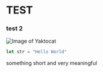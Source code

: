 # TEST 

### test 2

![Image of Yaktocat](https://octodex.github.com/images/yaktocat.png)

``` javascript
let str = "Hello World"
```

something short and very meaningful
